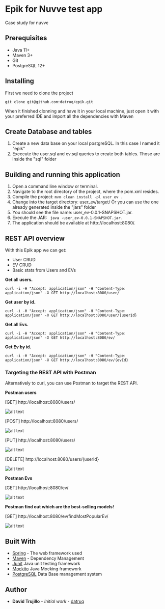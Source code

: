 # Epik for Nuvve test app

Case study for nuvve

## Prerequisites

* Java 11+
* Maven 3+
* Git
* PostgreSQL 12+

## Installing

First we need to clone the project

````git clone git@github.com:datruq/epik.git````

When it finished clonning and have it in your local machine, just open it with your preferred IDE and import all the dependencies with Maven

## Create Database and tables

1. Create a new data base on your local postgreSQL. In this case I named it "epik"
2. Excecute the user.sql and ev.sql queries to create both tables. Those are inside the "sql" folder
  
## Building and running this application

1. Open a command line window or terminal.
2. Navigate to the root directory of the project, where the pom.xml resides.
3. Compile the project: ```mvn clean install -pl user_ev ```.
4. Change into the target directory: user_ev/target/  Or you can use the one already generated inside the "jars" folder
5. You should see the file name: user_ev-0.0.1-SNAPSHOT.jar.
6. Execute the JAR: ``` java -user_ev-0.0.1-SNAPSHOT.jar```.
7. The application should be available at http://localhost:8080/.

## REST API overview

With this Epik app we can get:
* User CRUD
* EV CRUD
* Basic stats from Users and EVs

**Get all users.**

````curl -i -H "Accept: application/json" -H "Content-Type: application/json" -X GET http://localhost:8080/user/````

**Get user by id.**

````curl -i -H "Accept: application/json" -H "Content-Type: application/json" -X GET http://localhost:8080/user/{userId}````

**Get all Evs.**

````curl -i -H "Accept: application/json" -H "Content-Type: application/json" -X GET http://localhost:8080/ev/````

**Get Ev by id.**

````curl -i -H "Accept: application/json" -H "Content-Type: application/json" -X GET http://localhost:8080/ev/{evId}````


### Targeting the REST API with Postman
Alternatively to curl, you can use Postman to target the REST API.


**Postman users**

[GET] http://localhost:8080/users/

![alt text](https://github.com/datruq/epik/blob/master/img/findAllUsers.png)

[POST] http://localhost:8080/users/

![alt text](https://github.com/datruq/epik/blob/master/img/createUser.jpg)

[PUT] http://localhost:8080/users/

![alt text](https://github.com/datruq/epik/blob/master/img/updateUser.jpg)

[DELETE] http://localhost:8080/users/{userId}

![alt text](https://github.com/datruq/epik/blob/master/img/deleteUser.jpg)


**Postman Evs**

[GET] http://localhost:8080/ev/

![alt text](https://github.com/datruq/epik/blob/master/img/findAllEvs.png)


**Postman find out which are the best-selling models!**

[GET] http://localhost:8080/ev/findMostPopularEv/

![alt text](https://github.com/datruq/epik/blob/master/img/getMostPopularModels.png)


## Built With

* [Spring](https://spring.io/) - The web framework used
* [Maven](https://maven.apache.org/) - Dependency Management
* [Junit](http://junit.org/junit4/) Java unit testing framework
* [Mockito](https://site.mockito.org/) Java Mocking framework
* [PostgreSQL](https://site.mockito.org/) Data Base management system


## Author

* **David Trujillo** - *Initial work* - [datruq](https://github.com/datruq)

